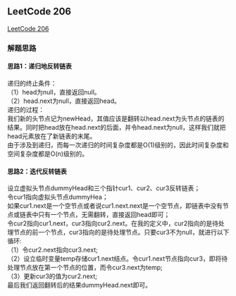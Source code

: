 ## LeetCode 206
[LeetCode 206](https://leetcode-cn.com/problems/reverse-linked-list/)
### 解题思路 <br>
#### 思路1：递归地反转链表 <br>
递归的终止条件：<br>
（1）head为null，直接返回null。<br>
（2）head.next为null，直接返回head。<br>
递归的过程：<br>
我们新的头节点记为newHead，其值应该是翻转以head.next为头节点的链表的结果。同时把head放在head.next的后面，并令head.next为null，这样我们就把head元素放在了新链表的末尾。<br>
由于涉及到递归，而每一次递归的时间复杂度都是O(1)级别的，因此时间复杂度和空间复杂度都是O(n)级别的。<br>
#### 思路2：迭代反转链表 <br>
设立虚拟头节点dummyHead和三个指针cur1、cur2、cur3反转链表；<br>
令cur1指向虚拟头节点dummyHea；<br>
如果cur1.next是一个空节点或者说cur1.next.next是一个空节点，即链表中没有节点或链表中只有一个节点，无需翻转，直接返回head即可；<br>
令cur2指向cur1.next，cur3指向cur2.next。在我的定义中，cur2指向的是待处理节点的前一个节点，cur3指向的是待处理节点。只要cur3不为null，就进行以下循环:<br>
（1）令cur2.next指向cur3.next;<br>
（2）设立临时变量temp存储cur1.next结点。令cur1.next节点指向cur3，即将待处理节点放在第一个节点的位置，而令cur3.next为temp;<br>
（3）更新cur3的值为cur2.next;<br>
最后我们返回翻转后的结果dummyHead.next即可。